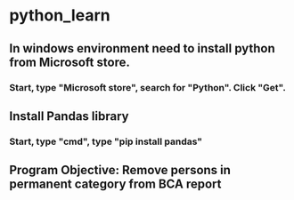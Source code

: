 # python_learn

## In windows environment need to install python from Microsoft store.

### Start, type "Microsoft store", search for "Python". Click "Get".

## Install Pandas library

### Start, type "cmd", type "pip install pandas"

## Program Objective: Remove persons in permanent category from BCA report

### 

